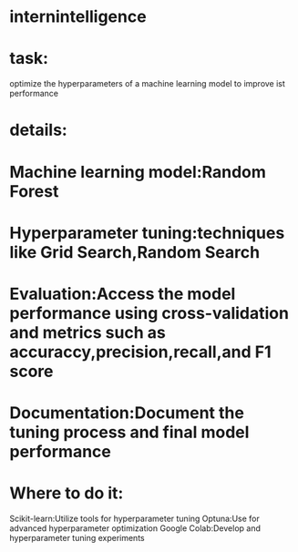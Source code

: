 # internintelligence
# task:
optimize the hyperparameters of a machine learning model to improve ist performance
# details:
# Machine learning model:Random Forest
# Hyperparameter tuning:techniques like Grid Search,Random Search
# Evaluation:Access the model performance using cross-validation and metrics such as accuraccy,precision,recall,and F1 score
# Documentation:Document the tuning process and final model performance
# Where to do it:
Scikit-learn:Utilize tools for hyperparameter tuning
Optuna:Use for advanced hyperparameter optimization
Google Colab:Develop and hyperparameter tuning experiments
